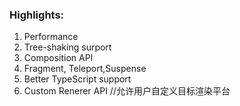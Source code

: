 
### Highlights:
   1. Performance
   2. Tree-shaking surport 
   3. Composition API
   4. Fragment, Teleport,Suspense
   5. Better TypeScript support
   6. Custom Renerer API //允许用户自定义目标渲染平台


   

